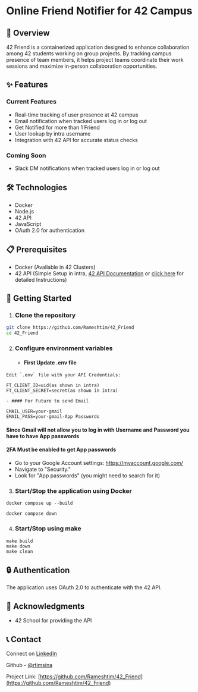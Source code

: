 # Online Friend Notifier for 42 Campus

## 🎯 Overview
42 Friend is a containerized application designed to enhance collaboration among 42 students working on group projects. By tracking campus presence of team members, it helps project teams coordinate their work sessions and maximize in-person collaboration opportunities.

## ✨ Features
### Current Features
- Real-time tracking of user presence at 42 campus
- Email notification when tracked users log in or log out
- Get Notified for more than 1 Friend
- User lookup by intra username
- Integration with 42 API for accurate status checks

### Coming Soon
- Slack DM notifications when tracked users log in or log out

## 🛠️ Technologies
- Docker
- Node.js
- 42 API
- JavaScript
- OAuth 2.0 for authentication

## 📋 Prerequisites
- Docker (Available in 42 Clusters)
- 42 API (Simple Setup in intra, [42 API Documentation](https://api.intra.42.fr/apidoc) or [click here](images/setup.md) for detailed Instructions)


## 🚀 Getting Started

1. ### Clone the repository
```bash
git clone https://github.com/Rameshtim/42_Friend
cd 42_Friend
```

2. ### Configure environment variables
    - #### First Update .env file
```
Edit `.env` file with your API Credentials:
```
```
FT_CLIENT_ID=uid(as shown in intra)
FT_CLIENT_SECRET=secret(as shown in intra)
```
    - #### For Future to send Email

```
EMAIL_USER=your-gmail
EMAIL_PASS=your-gmail-App Passwords
```
#### Since Gmail will not allow you to log in with Username and Password you have to have App passwords
#### 2FA Must be enabled to get App passwords
- Go to your Google Account settings: https://myaccount.google.com/
- Navigate to "Security."
- Look for "App passwords" (you might need to search for it)

3. ### Start/Stop the application using Docker
```Docker
docker compose up --build
```
```
docker compose down
```
4. ### Start/Stop using make
```
make build
make down
make clean
```

## 🔒 Authentication
The application uses OAuth 2.0 to authenticate with the 42 API. 



## 🙏 Acknowledgments
- 42 School for providing the API

## 📞 Contact

Connect on [LinkedIn](https://www.linkedin.com/in/ramesh-timsina)


Github - [@rtimsina](https://github.com/Rameshtim)

Project Link: [https://github.com/Rameshtim/42_Friend](https://github.com/Rameshtim/42_Friend)